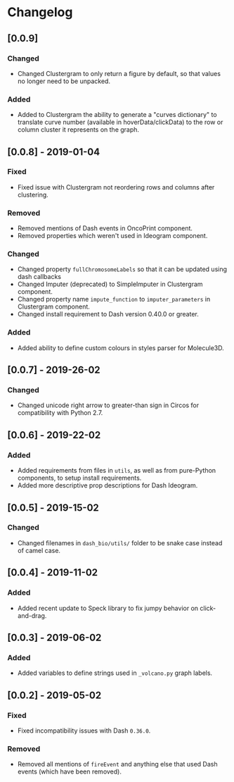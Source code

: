 # Changelog

## [0.0.9]

### Changed
* Changed Clustergram to only return a figure by default, so that
  values no longer need to be unpacked.

### Added
* Added to Clustergram the ability to generate a "curves dictionary"
to translate curve number (available in hoverData/clickData) to the
row or column cluster it represents on the graph.

## [0.0.8] - 2019-01-04

### Fixed
* Fixed issue with Clustergram not reordering rows and columns after clustering.

### Removed
* Removed mentions of Dash events in OncoPrint component.
* Removed properties which weren't used in Ideogram component.

### Changed
* Changed property `fullChromosomeLabels` so that it can be updated using dash callbacks
* Changed Imputer (deprecated) to SimpleImputer in Clustergram component.
* Changed property name `impute_function` to `imputer_parameters` in Clustergram component.
* Changed install requirement to Dash version 0.40.0 or greater.

### Added
* Added ability to define custom colours in styles parser for Molecule3D.

## [0.0.7] - 2019-26-02

### Changed
* Changed unicode right arrow to greater-than sign in Circos for compatibility with Python 2.7.

## [0.0.6] - 2019-22-02

### Added
* Added requirements from files in `utils`, as well as from pure-Python components, to setup install requirements.
* Added more descriptive prop descriptions for Dash Ideogram.

## [0.0.5] - 2019-15-02

### Changed
* Changed filenames in `dash_bio/utils/` folder to be snake case instead of camel case.

## [0.0.4] - 2019-11-02

### Added
* Added recent update to Speck library to fix jumpy behavior on click-and-drag.

## [0.0.3] - 2019-06-02

### Added
* Added variables to define strings used in `_volcano.py` graph labels.

## [0.0.2] - 2019-05-02

### Fixed
* Fixed incompatibility issues with Dash `0.36.0`.

### Removed
* Removed all mentions of `fireEvent` and anything else that used Dash events (which have been removed).
